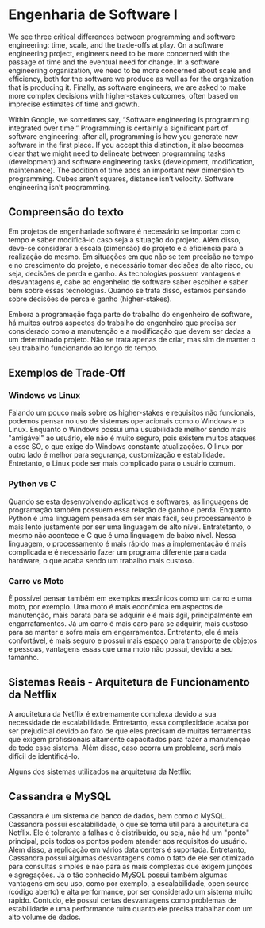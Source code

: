 # Engenharia de Software I

We see three critical differences between programming and software engineering: time, scale, and the trade-offs at play. On a software engineering project, engineers need to be more concerned with the passage of time and the eventual need for change. In a software engineering organization, we need to be more concerned about scale and efficiency, both for the software we produce as well as for the organization that is producing it. Finally, as software engineers, we are asked to make more complex decisions with higher-stakes outcomes, often based on imprecise estimates of time and growth.

Within Google, we sometimes say, “Software engineering is programming integrated over time.” Programming is certainly a significant part of software engineering: after all, programming is how you generate new software in the first place. If you accept this distinction, it also becomes clear that we might need to delineate between programming tasks (development) and software engineering tasks (development, modification, maintenance). The addition of time adds an important new dimension to programming. Cubes aren’t squares, distance isn’t velocity. Software engineering isn’t programming.

## Compreensão do texto

Em projetos de engenhariade software,é necessário se importar com o tempo e saber modificá-lo caso seja a situação do projeto. Além disso, deve-se considerar a escala (dimensão) do projeto e a eficiência para a realização do mesmo.
Em situações em que não se tem precisão no tempo e no crescimento do projeto, e necessário tomar decisões de alto risco, ou seja, decisões de perda e ganho.
As tecnologias possuem vantagens e desvantagens e, cabe ao engenheiro de software saber escolher e saber bem sobre essas tecnologias. Quando se trata disso, estamos pensando sobre decisões de perca e ganho (higher-stakes).

Embora a programação faça parte do trabalho do engenheiro de software, há muitos outros aspectos do trabalho do engenheiro que precisa ser considerado como a manutenção e a modificação que devem ser dadas a um determinado projeto. Não se trata apenas de criar, mas sim de manter o seu trabalho funcionando ao longo do tempo.

## Exemplos de Trade-Off

### Windows vs Linux 
Falando um pouco mais sobre os higher-stakes e requisitos não funcionais, podemos pensar no uso de sistemas operacionais como o Windows e o Linux. Enquanto o Windows possui uma usuabilidade melhor sendo mais "amigável" ao usuário, ele não é muito seguro, pois existem muitos ataques a esse SO, o que exige do Windows constante atualizações. O linux por outro lado é melhor para segurança, customização e estabilidade. Entretanto, o Linux pode ser mais complicado para o usuário comum.

### Python vs C
Quando se esta desenvolvendo aplicativos e softwares, as linguagens de programação também possuem essa relação de ganho e perda. Enquanto Python é uma linguagem pensada em ser mais fácil, seu processamento é mais lento justamente por ser uma linguagem de alto nível. Entratetanto, o mesmo não acontece e C que é uma linguagem de baixo nível. Nessa linguagem, o processamento é mais rápido mas a implementação é mais complicada e é necessário fazer um programa diferente para cada hardware, o que acaba sendo um trabalho mais custoso.

### Carro vs Moto
É possível pensar também em exemplos mecânicos como um carro e uma moto, por exemplo. Uma moto é mais econômica em aspectos de manutenção, mais barata para se adquirir e é mais ágil, principalmente em engarrafamentos. Já um carro é mais caro para se adquirir, mais custoso para se manter e sofre mais em engarramentos. Entretanto, ele é mais confortável, é mais seguro e possui mais espaço para transporte de objetos e pessoas, vantagens essas que uma moto não possui, devido a seu tamanho.

## Sistemas Reais - Arquitetura de Funcionamento da Netflix

A arquitetura da Netflix é extremamente complexa devido a sua necessidade de escalabilidade. Entretanto, essa complexidade acaba por ser prejudicial devido ao fato de que eles precisam de muitas ferramentas que exigem profissionais altamente capacitados para fazer a manutenção de todo esse sistema. 
Além disso, caso ocorra um problema, será mais difícil de identificá-lo.

Alguns dos sistemas utilizados na arquitetura da Netflix:

## Cassandra e MySQL
Cassandra é um sistema de banco de dados, bem como o MySQL. Cassandra possui escalabilidade, o que se torna útil para a arquitetura da Netflix. Ele é tolerante a falhas e é distribuído, ou seja, não há um "ponto" principal, pois todos os pontos podem atender aos requisitos do usuário. Além disso, a replicação em vários data centers é suportada. Entretanto, Cassandra possui algumas desvantagens como o fato de ele ser otimizado para  consultas simples e não para as mais complexas que exigem junções e agregações.
Já o tão conhecido MySQL possui também algumas vantagens em seu uso, como por exemplo, a escalabilidade, open source (código aberto) e alta performance, por ser considerado um sistema muito rápido. Contudo, ele possui certas desvantagens como problemas de estabilidade e uma performance ruim quanto ele precisa trabalhar com um alto volume de dados.
